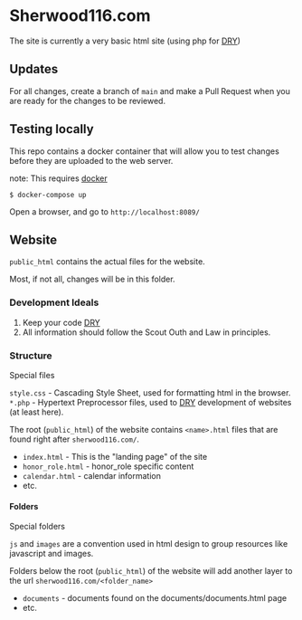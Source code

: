 # Sherwood116.com
The site is currently a very basic html site (using php for [DRY](https://en.wikipedia.org/wiki/Don%27t_repeat_yourself))

## Updates
For all changes, create a branch of `main` and make a Pull Request when you are ready for the changes to be reviewed.

## Testing locally
This repo contains a docker container that will allow you to test changes before they are uploaded to the web server.

note: This requires [docker](https://www.docker.com/)

`$ docker-compose up`

Open a browser, and go to `http://localhost:8089/`

## Website
`public_html` contains the actual files for the website. 

Most, if not all, changes will be in this folder.

### Development Ideals
1. Keep your code [DRY](https://en.wikipedia.org/wiki/Don%27t_repeat_yourself)
2. All information should follow the Scout Outh and Law in principles.


### Structure
Special files

`style.css` - Cascading Style Sheet, used for formatting html in the browser.
`*.php` - Hypertext Preprocessor files, used to [DRY](https://en.wikipedia.org/wiki/Don%27t_repeat_yourself) development of websites (at least here).


The root (`public_html`) of the website contains `<name>.html` files that are found right after `sherwood116.com/`.

 - `index.html` - This is the "landing page" of the site
 - `honor_role.html` - honor_role specific content
 - `calendar.html` - calendar information
 - etc.

#### Folders
Special folders

`js` and `images` are a convention used in html design to group resources like javascript and images.


Folders below the root (`public_html`) of the website will add another layer to the url `sherwood116.com/<folder_name>`

 - `documents` - documents found on the documents/documents.html page
 - etc.


